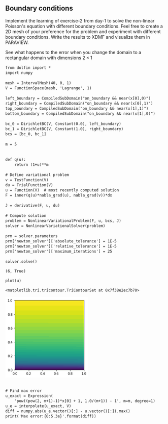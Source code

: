## Boundary conditions

Implement the learning of exercise-2 from day-1 to solve the non-linear Poisson's equation with different boundary conditions. Feel free to create a 2D mesh of your preference for the problem and experiment with different boundary conditions. Write the results to XDMF and visualize them in PARAVIEW.

See what happens to the error when you change the domain to a rectangular domain with dimensions $2 \times 1$


```
from dolfin import *
import numpy

mesh = IntervalMesh(40, 0, 1)
V = FunctionSpace(mesh, 'Lagrange', 1)

left_boundary = CompiledSubDomain("on_boundary && near(x[0],0)")
right_boundary = CompiledSubDomain("on_boundary && near(x[0],1)")
top_boundary = CompiledSubDomain("on_boundary && near(x[1],1)")
bottom_boundary = CompiledSubDomain("on_boundary && near(x[1],0)")

bc_0 = DirichletBC(V, Constant(0.0), left_boundary)
bc_1 = DirichletBC(V, Constant(1.0), right_boundary)
bcs = [bc_0, bc_1]

m = 5


def q(u):
    return (1+u)**m

# Define variational problem
v = TestFunction(V)
du = TrialFunction(V)
u = Function(V)  # most recently computed solution
F = inner(q(u)*nabla_grad(u), nabla_grad(v))*dx

J = derivative(F, u, du)

# Compute solution
problem = NonlinearVariationalProblem(F, u, bcs, J)
solver = NonlinearVariationalSolver(problem)

prm = solver.parameters
prm['newton_solver']['absolute_tolerance'] = 1E-5
prm['newton_solver']['relative_tolerance'] = 1E-5
prm['newton_solver']['maximum_iterations'] = 25

solver.solve()

```




    (6, True)




```
plot(u)
```




    <matplotlib.tri.tricontour.TriContourSet at 0x7f38e2ec7b70>




    
![png](2_boundary_conditions_files/2_boundary_conditions_2_1.png)
    



```

# Find max error
u_exact = Expression(
    'pow((pow(2, m+1)-1)*x[0] + 1, 1.0/(m+1)) - 1', m=m, degree=1)
u_e = interpolate(u_exact, V)
diff = numpy.abs(u_e.vector()[:] - u.vector()[:]).max()
print('Max error:{0:5.3e}'.format(diff))
```
